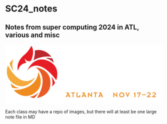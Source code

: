 # SC24_notes

## Notes from super computing 2024 in ATL, various and misc

![Supercomputing '24'](images/sc24_logo_head_rec3.jpg "SC24")

Each class may have a repo of images, but there will at least be one large note file in MD
